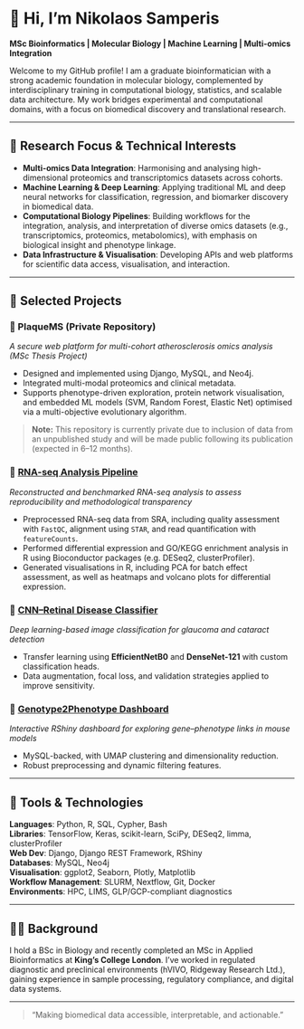 # 👋 Hi, I’m Nikolaos Samperis

**MSc Bioinformatics | Molecular Biology | Machine Learning | Multi-omics Integration**

Welcome to my GitHub profile! I am a graduate bioinformatician with a strong academic foundation in molecular biology, complemented by interdisciplinary training in computational biology, statistics, and scalable data architecture. My work bridges experimental and computational domains, with a focus on biomedical discovery and translational research.

---

## 🔬 Research Focus & Technical Interests

- **Multi-omics Data Integration**: Harmonising and analysing high-dimensional proteomics and transcriptomics datasets across cohorts.
- **Machine Learning & Deep Learning**: Applying traditional ML and deep neural networks for classification, regression, and biomarker discovery in biomedical data.
- **Computational Biology Pipelines**: Building workflows for the integration, analysis, and interpretation of diverse omics datasets (e.g., transcriptomics, proteomics, metabolomics), with emphasis on biological insight and phenotype linkage.
- **Data Infrastructure & Visualisation**: Developing APIs and web platforms for scientific data access, visualisation, and interaction.

---

## 🧠 Selected Projects

### 🔷 PlaqueMS (Private Repository)
*A secure web platform for multi-cohort atherosclerosis omics analysis (MSc Thesis Project)*  
- Designed and implemented using Django, MySQL, and Neo4j.  
- Integrated multi-modal proteomics and clinical metadata.
- Supports phenotype-driven exploration, protein network visualisation, and embedded ML models (SVM, Random Forest, Elastic Net) optimised via a multi-objective evolutionary algorithm.

> **Note:** This repository is currently private due to inclusion of data from an unpublished study and will be made public following its publication (expected in 6–12 months).

### 🧪 [RNA-seq Analysis Pipeline](https://github.com/NikolaosSamperis/Reconstruction-of-RNA-seq-analysis)
*Reconstructed and benchmarked RNA-seq analysis to assess reproducibility and methodological transparency*
- Preprocessed RNA-seq data from SRA, including quality assessment with `FastQC`, alignment using `STAR`, and read quantification with `featureCounts`.
- Performed differential expression and GO/KEGG enrichment analysis in R using Bioconductor packages (e.g. DESeq2, clusterProfiler).  
- Generated visualisations in R, including PCA for batch effect assessment, as well as heatmaps and volcano plots for differential expression.

### 🧠 [CNN–Retinal Disease Classifier](https://github.com/NikolaosSamperis/CNN-RetinalDisease-Pipeline)
*Deep learning-based image classification for glaucoma and cataract detection*  
- Transfer learning using **EfficientNetB0** and **DenseNet-121** with custom classification heads.  
- Data augmentation, focal loss, and validation strategies applied to improve sensitivity.

### 🧬 [Genotype2Phenotype Dashboard](https://github.com/NikolaosSamperis/Genotype2Phenotype)
*Interactive RShiny dashboard for exploring gene–phenotype links in mouse models*  
- MySQL-backed, with UMAP clustering and dimensionality reduction.  
- Robust preprocessing and dynamic filtering features.

---

## 🧰 Tools & Technologies

**Languages**: Python, R, SQL, Cypher, Bash  
**Libraries**: TensorFlow, Keras, scikit-learn, SciPy, DESeq2, limma, clusterProfiler  
**Web Dev**: Django, Django REST Framework, RShiny  
**Databases**: MySQL, Neo4j  
**Visualisation**: ggplot2, Seaborn, Plotly, Matplotlib  
**Workflow Management**: SLURM, Nextflow, Git, Docker  
**Environments**: HPC, LIMS, GLP/GCP-compliant diagnostics

---

## 🧑‍🔬 Background

I hold a BSc in Biology and recently completed an MSc in Applied Bioinformatics at **King’s College London**. I’ve worked in regulated diagnostic and preclinical environments (hVIVO, Ridgeway Research Ltd.), gaining experience in sample processing, regulatory compliance, and digital data systems.

---

> “Making biomedical data accessible, interpretable, and actionable.”

